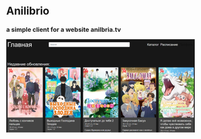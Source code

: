 # Anilibrio

<h3>a simple client for a website anilbria.tv</h3>

![](https://raw.githubusercontent.com/A1ex3/Anilibrio/master/.images/main_page.png)

